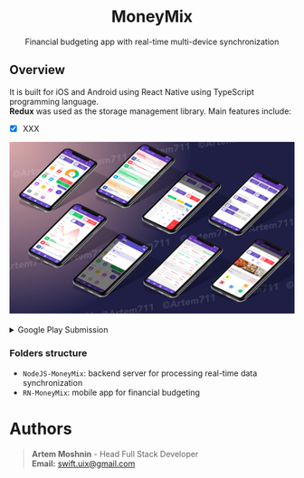 <h1 align="center">MoneyMix</h1>
<p align="center">Financial budgeting app with real-time multi-device synchronization</p>

## Overview

It is built for iOS and Android using React Native using TypeScript programming language. <br/> **Redux** was used as the storage management library.
Main features include:
- [x] XXX

<div align="center">
  <img src="./MoneyMix-W.png" />
</div>
<br/>
<details>
  <summary>Google Play Submission</summary>
  
  <br/>
  <div align="center">
    <img src="./GooglePlay-MoneyMix.png" height="900" />
  </div>

</details>


### Folders structure

- `NodeJS-MoneyMix`: backend server for processing real-time data synchronization
- `RN-MoneyMix`: mobile app for financial budgeting

# Authors

> **Artem Moshnin** - Head Full Stack Developer <br/>
> **Email:** swift.uix@gmail.com
